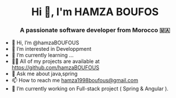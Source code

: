 <h1 align="center">Hi 👋, I'm HAMZA BOUFOS</h1>
<h3 align="center">A passionate software developer from Morocco 🇲🇦</h3>

- 👋 Hi, I’m @hamzaBOUFOUS
- 👀 I’m interested in  Developpment
- 🌱 I’m currently learning ...
- 👨‍💻 All of my projects are available at https://github.com/hamzaBOUFOUS
- 💬 Ask me about java,spring
- 📫 How to reach me hamza1998boufous@gmail.com
- 🔭 I’m currently working on Full-stack project ( Spring & Angular ).

